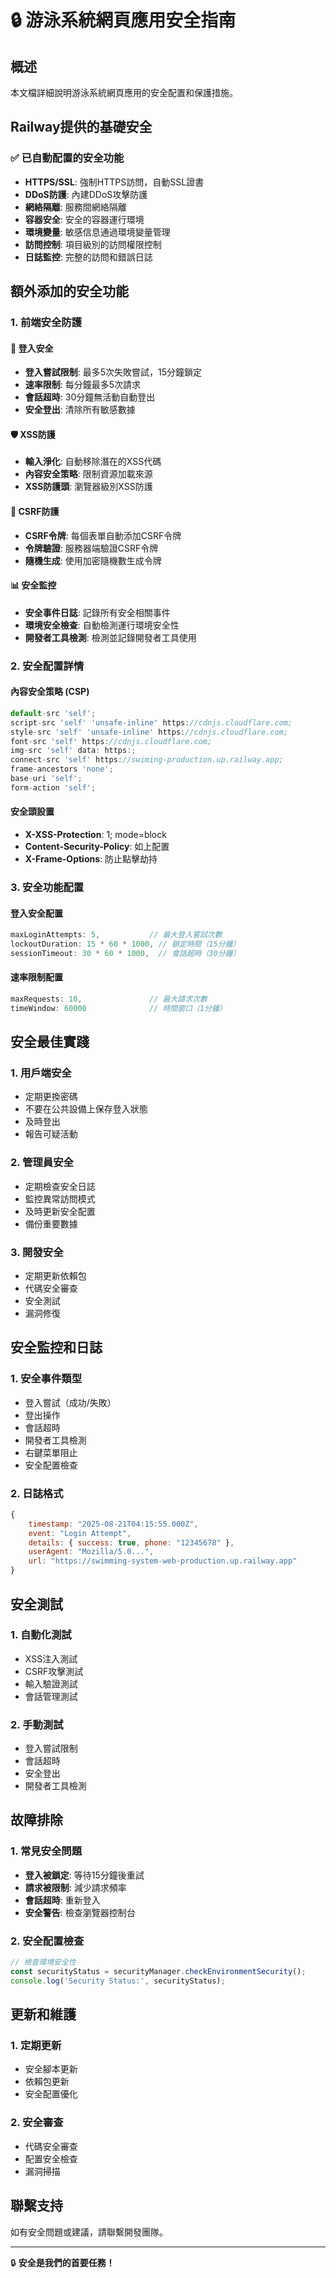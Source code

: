 # 🔒 游泳系統網頁應用安全指南

## 概述
本文檔詳細說明游泳系統網頁應用的安全配置和保護措施。

## Railway提供的基礎安全

### ✅ 已自動配置的安全功能
- **HTTPS/SSL**: 強制HTTPS訪問，自動SSL證書
- **DDoS防護**: 內建DDoS攻擊防護
- **網絡隔離**: 服務間網絡隔離
- **容器安全**: 安全的容器運行環境
- **環境變量**: 敏感信息通過環境變量管理
- **訪問控制**: 項目級別的訪問權限控制
- **日誌監控**: 完整的訪問和錯誤日誌

## 額外添加的安全功能

### 1. 前端安全防護

#### 🔐 登入安全
- **登入嘗試限制**: 最多5次失敗嘗試，15分鐘鎖定
- **速率限制**: 每分鐘最多5次請求
- **會話超時**: 30分鐘無活動自動登出
- **安全登出**: 清除所有敏感數據

#### 🛡️ XSS防護
- **輸入淨化**: 自動移除潛在的XSS代碼
- **內容安全策略**: 限制資源加載來源
- **XSS防護頭**: 瀏覽器級別XSS防護

#### 🚫 CSRF防護
- **CSRF令牌**: 每個表單自動添加CSRF令牌
- **令牌驗證**: 服務器端驗證CSRF令牌
- **隨機生成**: 使用加密隨機數生成令牌

#### 📊 安全監控
- **安全事件日誌**: 記錄所有安全相關事件
- **環境安全檢查**: 自動檢測運行環境安全性
- **開發者工具檢測**: 檢測並記錄開發者工具使用

### 2. 安全配置詳情

#### 內容安全策略 (CSP)
```javascript
default-src 'self';
script-src 'self' 'unsafe-inline' https://cdnjs.cloudflare.com;
style-src 'self' 'unsafe-inline' https://cdnjs.cloudflare.com;
font-src 'self' https://cdnjs.cloudflare.com;
img-src 'self' data: https:;
connect-src 'self' https://swiming-production.up.railway.app;
frame-ancestors 'none';
base-uri 'self';
form-action 'self';
```

#### 安全頭設置
- **X-XSS-Protection**: 1; mode=block
- **Content-Security-Policy**: 如上配置
- **X-Frame-Options**: 防止點擊劫持

### 3. 安全功能配置

#### 登入安全配置
```javascript
maxLoginAttempts: 5,           // 最大登入嘗試次數
lockoutDuration: 15 * 60 * 1000, // 鎖定時間（15分鐘）
sessionTimeout: 30 * 60 * 1000,  // 會話超時（30分鐘）
```

#### 速率限制配置
```javascript
maxRequests: 10,               // 最大請求次數
timeWindow: 60000              // 時間窗口（1分鐘）
```

## 安全最佳實踐

### 1. 用戶端安全
- 定期更換密碼
- 不要在公共設備上保存登入狀態
- 及時登出
- 報告可疑活動

### 2. 管理員安全
- 定期檢查安全日誌
- 監控異常訪問模式
- 及時更新安全配置
- 備份重要數據

### 3. 開發安全
- 定期更新依賴包
- 代碼安全審查
- 安全測試
- 漏洞修復

## 安全監控和日誌

### 1. 安全事件類型
- 登入嘗試（成功/失敗）
- 登出操作
- 會話超時
- 開發者工具檢測
- 右鍵菜單阻止
- 安全配置檢查

### 2. 日誌格式
```javascript
{
    timestamp: "2025-08-21T04:15:55.000Z",
    event: "Login Attempt",
    details: { success: true, phone: "12345678" },
    userAgent: "Mozilla/5.0...",
    url: "https://swimming-system-web-production.up.railway.app"
}
```

## 安全測試

### 1. 自動化測試
- XSS注入測試
- CSRF攻擊測試
- 輸入驗證測試
- 會話管理測試

### 2. 手動測試
- 登入嘗試限制
- 會話超時
- 安全登出
- 開發者工具檢測

## 故障排除

### 1. 常見安全問題
- **登入被鎖定**: 等待15分鐘後重試
- **請求被限制**: 減少請求頻率
- **會話超時**: 重新登入
- **安全警告**: 檢查瀏覽器控制台

### 2. 安全配置檢查
```javascript
// 檢查環境安全性
const securityStatus = securityManager.checkEnvironmentSecurity();
console.log('Security Status:', securityStatus);
```

## 更新和維護

### 1. 定期更新
- 安全腳本更新
- 依賴包更新
- 安全配置優化

### 2. 安全審查
- 代碼安全審查
- 配置安全檢查
- 漏洞掃描

## 聯繫支持

如有安全問題或建議，請聯繫開發團隊。

---

🔒 **安全是我們的首要任務！** 